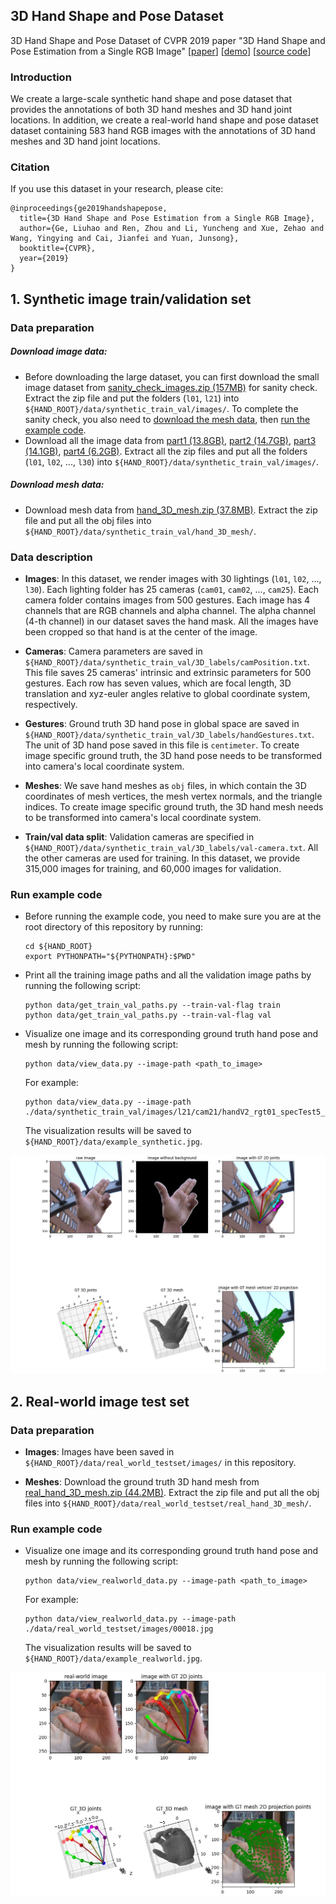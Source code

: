 ## 3D Hand Shape and Pose Dataset
3D Hand Shape and Pose Dataset of CVPR 2019 paper "3D Hand Shape and Pose Estimation from a Single RGB Image" 
[[paper](https://docs.google.com/viewer?a=v&pid=sites&srcid=ZGVmYXVsdGRvbWFpbnxnZWxpdWhhb250dXxneDo3ZjE0ZjY3OWUzYjJkYjA2)] 
[[demo](https://youtu.be/NActf7FcrmI)] 
[[source code](https://github.com/3d-hand-shape/hand-graph-cnn)]

### Introduction
We create a large-scale synthetic hand shape and pose dataset that provides the annotations of 
both 3D hand meshes and 3D hand joint locations. In addition, we create a real-world hand shape and pose dataset 
dataset containing 583 hand RGB images with the annotations of 3D hand meshes and 3D hand joint locations.

### Citation
If you use this dataset in your research, please cite:

	@inproceedings{ge2019handshapepose,
	  title={3D Hand Shape and Pose Estimation from a Single RGB Image},
	  author={Ge, Liuhao and Ren, Zhou and Li, Yuncheng and Xue, Zehao and Wang, Yingying and Cai, Jianfei and Yuan, Junsong},
	  booktitle={CVPR},
	  year={2019}
	}

## 1. Synthetic image train/validation set
### Data preparation
##### Download image data: 
   - Before downloading the large dataset, you can first download the small image dataset from 
   [sanity_check_images.zip (157MB)](https://drive.google.com/file/d/1ijoZL5Gh_bIj3yEG_ZboA4qnh3h8Suyf/view?usp=sharing) 
   for sanity check. Extract the zip file and put the folders (`l01`, `l21`) into `${HAND_ROOT}/data/synthetic_train_val/images/`. 
   To complete the sanity check, 
   you also need to [download the mesh data](https://github.com/3d-hand-shape/hand-graph-cnn-dataset-private/tree/master/data#download-mesh-data), 
   then [run the example code](https://github.com/3d-hand-shape/hand-graph-cnn-dataset-private/tree/master/data#run-example-code).
   - Download all the image data from 
[part1 (13.8GB)](https://drive.google.com/drive/folders/1IVZpWjEQ6UyBazzfpUCE-hpI6nfeQDUV?usp=sharing), 
[part2 (14.7GB)](https://drive.google.com/drive/folders/17Cthv0q6WlD131MdmShLMop8dzmgVlJB?usp=sharing), 
[part3 (14.1GB)](https://drive.google.com/drive/folders/1huBEaARfNbA-a8s_eIPRD39RX9Arehoy?usp=sharing), 
[part4 (6.2GB)](https://drive.google.com/drive/folders/1AmlcNnkCpViJYCOKhbMgXYam0L8jHJ7z?usp=sharing).
Extract all the zip files and put all the folders (`l01`, `l02`, ..., `l30`) into `${HAND_ROOT}/data/synthetic_train_val/images/`.

##### Download mesh data: 
- Download mesh data from
[hand_3D_mesh.zip (37.8MB)](https://drive.google.com/file/d/1uNM6LWP1auX-KsGDBHDYx4lZF53XAMrQ/view?usp=sharing).
Extract the zip file and put all the obj files into `${HAND_ROOT}/data/synthetic_train_val/hand_3D_mesh/`.

### Data description

- **Images**: In this dataset, we render images with 30 lightings (`l01`, `l02`, ..., `l30`). 
Each lighting folder has 25 cameras (`cam01`, `cam02`, ..., `cam25`). Each camera folder contains images from 500 gestures. 
Each image has 4 channels that are RGB channels and alpha channel. 
The alpha channel (4-th channel) in our dataset saves the hand mask. 
All the images have been cropped so that hand is at the center of the image.

- **Cameras**: Camera parameters are saved in `${HAND_ROOT}/data/synthetic_train_val/3D_labels/camPosition.txt`. 
This file saves 25 cameras' intrinsic and extrinsic parameters for 500 gestures. Each row has seven values, 
which are focal length, 3D translation and xyz-euler angles relative to global coordinate system, respectively.

- **Gestures**: Ground truth 3D hand pose in global space are saved in 
`${HAND_ROOT}/data/synthetic_train_val/3D_labels/handGestures.txt`. The unit of 3D hand pose saved in this file is `centimeter`. 
To create image specific ground truth, the 3D hand pose needs to be transformed into 
camera's local coordinate system.

- **Meshes**: We save hand meshes as `obj` files, in which contain the 3D coordinates of mesh vertices, 
the mesh vertex normals, and the triangle indices. To create image specific ground truth, 
the 3D hand mesh needs to be transformed into camera's local coordinate system.

- **Train/val data split**: Validation cameras are specified in `${HAND_ROOT}/data/synthetic_train_val/3D_labels/val-camera.txt`. 
All the other cameras are used for training. In this dataset, we provide 315,000 images for training, 
and 60,000 images for validation.


### Run example code
- Before running the example code, you need to make sure you are at the root directory of this repository by running:
    ```
    cd ${HAND_ROOT}
    export PYTHONPATH="${PYTHONPATH}:$PWD"
    ```
    
- Print all the training image paths and all the validation image paths by 
running the following script:
    ```
    python data/get_train_val_paths.py --train-val-flag train
    python data/get_train_val_paths.py --train-val-flag val
    ```

- Visualize one image and its corresponding ground truth hand pose and mesh by running the following script:
    ```
    python data/view_data.py --image-path <path_to_image>
    ```
    For example:
    ```
    python data/view_data.py --image-path ./data/synthetic_train_val/images/l21/cam21/handV2_rgt01_specTest5_gPoses_ren_25cRrRs_l21_cam21_.0492.png
    ```
   The visualization results will be saved to `${HAND_ROOT}/data/example_synthetic.jpg`.

![example image](./example_synthetic.jpg)


## 2. Real-world image test set
### Data preparation
- **Images**: Images have been saved in `${HAND_ROOT}/data/real_world_testset/images/` in this repository.

- **Meshes**: Download the ground truth 3D hand mesh from
[real_hand_3D_mesh.zip (44.2MB)](https://drive.google.com/file/d/1f0Hr3OwAuTO95zLvAjlc9eTYcfbNbnPt/view?usp=sharing).
Extract the zip file and put all the obj files into `${HAND_ROOT}/data/real_world_testset/real_hand_3D_mesh/`.

### Run example code
- Visualize one image and its corresponding ground truth hand pose and mesh by running the following script:
    ```
    python data/view_realworld_data.py --image-path <path_to_image>
    ```
    For example:
    ```
    python data/view_realworld_data.py --image-path ./data/real_world_testset/images/00018.jpg
    ```
   The visualization results will be saved to `${HAND_ROOT}/data/example_realworld.jpg`.

![realworld example image](./example_realworld.jpg)

